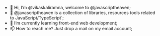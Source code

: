 -	👋	Hi, I’m @vikaskaliramna, welcome to @javascriptheaven;
-	👀	@javascriptheaven is a collection of libraries, resources tools related to JavaScript/TypeScript`;
-	🌱	I’m currently learning front-end web development;
-	📫	How to reach me? Just drop a mail on my email account;
